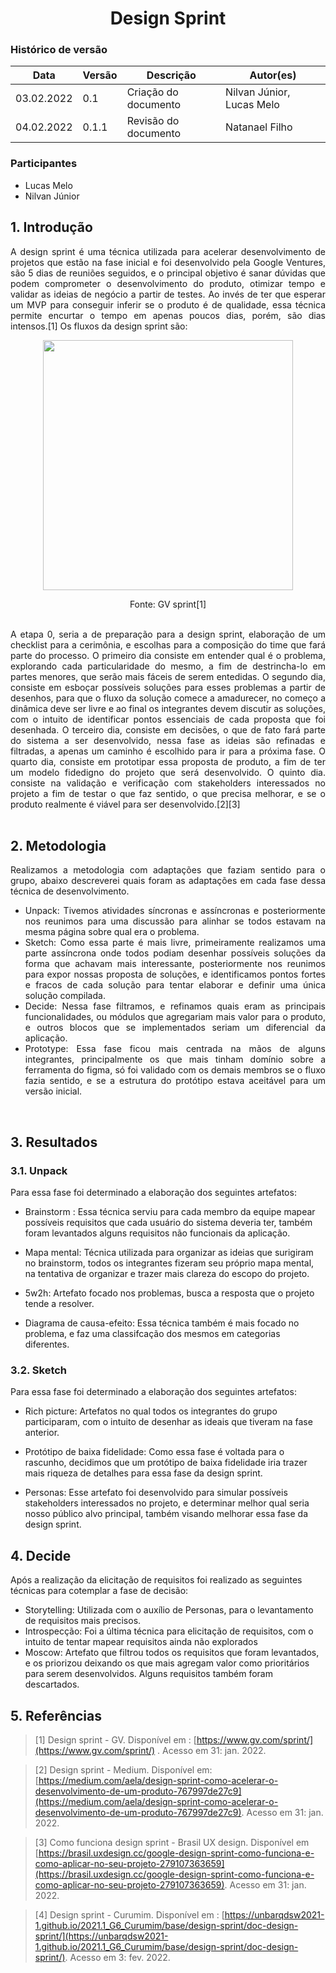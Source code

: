 # <center> Design Sprint


### Histórico de versão<br>

|Data | Versão | Descrição | Autor(es)|
| -- | -- | -- | -- |
| 03.02.2022 | 0.1 | Criação do documento | Nilvan Júnior, Lucas Melo|
| 04.02.2022 | 0.1.1 | Revisão do documento | Natanael Filho |

### Participantes

* Lucas Melo
* Nilvan Júnior


## 1. Introdução
<div align="justify"> 
  A design sprint é uma técnica utilizada para acelerar desenvolvimento de projetos que estão na fase inicial e foi desenvolvido pela Google Ventures, são 5 dias de reuniões seguidos, e o principal objetivo é sanar dúvidas que podem comprometer o desenvolvimento do produto, otimizar tempo e validar as ideias de negócio a partir de testes. Ao invés de ter que esperar um MVP para conseguir inferir se o produto é de qualidade, essa técnica permite encurtar o tempo em apenas poucos dias, porém, são dias intensos.[1]
  Os fluxos da design sprint são: 
  <p style="text-align: center"><img src="https://i.ibb.co/xGM5LjN/sprint-diagram.png" width="400px"></p><p style="text-align: center">Fonte: GV sprint[1]</p>
  <br>
  A etapa 0, seria a de preparação para a design sprint, elaboração de um checklist para a cerimônia, e escolhas para a composição do time que fará parte do processo. O primeiro dia consiste em entender qual é o problema, explorando cada particularidade do mesmo, a fim de destrincha-lo em partes menores, que serão mais fáceis de serem entedidas. O segundo dia, consiste em esboçar possíveis soluções para esses problemas a partir de desenhos, para que o fluxo da solução comece a amadurecer, no começo a dinâmica deve ser livre e ao final os integrantes devem discutir as soluções, com o intuito de identificar pontos essenciais de cada proposta que foi desenhada. O terceiro dia, consiste em decisões, o que de fato fará parte do sistema a ser desenvolvido, nessa fase as ideias são refinadas e filtradas, a apenas um caminho é escolhido para ir para a próxima fase. O quarto dia, consiste em prototipar essa proposta de produto, a fim de ter um modelo fidedigno do projeto que será desenvolvido. O quinto dia. consiste na validação e verificação com stakeholders interessados no projeto a fim de testar o que faz sentido, o que precisa melhorar, e se o produto realmente é viável para ser desenvolvido.[2][3]
</div>

<br>

## 2. Metodologia
<div align="justify"> 
  Realizamos a metodologia com adaptações que faziam sentido para o grupo, abaixo descreverei quais foram as adaptações em cada fase dessa técnica de desenvolvimento.
  <ul> 
    <li> Unpack: Tivemos atividades síncronas e assíncronas e posteriormente nos reunimos para uma discussão para alinhar se todos estavam na mesma página sobre qual era o problema.</li>
    <li> Sketch: Como essa parte é mais livre, primeiramente realizamos uma parte assíncrona onde todos podiam desenhar possíveis soluções da forma que achavam mais interessante, posteriormente nos reunimos para expor nossas proposta de soluções, e identificamos pontos fortes e fracos de cada solução para tentar elaborar e definir uma única solução compilada.</li>
    <li> Decide: Nessa fase filtramos, e refinamos quais eram as principais funcionalidades, ou módulos que agregariam mais valor para o produto, e outros blocos que se implementados seriam um diferencial da aplicação.</li>
    <li> Prototype: Essa fase ficou mais centrada na mãos de alguns integrantes, principalmente os que mais tinham domínio sobre a ferramenta do figma, só foi validado com os demais membros se o fluxo fazia sentido, e se a estrutura do protótipo estava aceitável para um versão inicial.</li>
  </ul>
</div>

<br>

## 3. Resultados


### 3.1. Unpack

  Para essa fase foi determinado a elaboração dos seguintes artefatos:

  - Brainstorm : Essa técnica serviu para cada membro da equipe mapear possíveis requisitos que cada usuário do sistema deveria ter, também foram levantados alguns requisitos não funcionais da aplicação.

  - Mapa mental: Técnica utilizada para organizar as ideias que surigiram no brainstorm, todos os integrantes fizeram seu próprio mapa mental, na tentativa de organizar e trazer mais clareza do escopo do projeto.

  - 5w2h: Artefato focado nos problemas, busca a resposta que o projeto tende a resolver.

  - Diagrama de causa-efeito: Essa técnica também é mais focado no problema, e faz uma classifcação dos mesmos em categorias diferentes.
  
### 3.2. Sketch

  Para essa fase foi determinado a elaboração dos seguintes artefatos:

  - Rich picture: Artefatos no qual todos os integrantes do grupo participaram, com o intuito de desenhar as ideais que tiveram na fase anterior.

  - Protótipo de baixa fidelidade: Como essa fase é voltada para o rascunho, decidimos que um protótipo de baixa fidelidade iria trazer mais riqueza de detalhes para essa fase da design sprint.

  - Personas: Esse artefato foi desenvolvido para simular possíveis stakeholders interessados no projeto, e determinar melhor qual seria nosso público alvo principal, também visando melhorar essa fase da design sprint.

## 4. Decide

  Após a realização da elicitação de requisitos foi realizado as seguintes técnicas para cotemplar a fase de decisão:
  
  - Storytelling: Utilizada com o auxílio de Personas, para o levantamento de requisitos mais precisos.
  - Introspecção: Foi a última técnica para elicitação de requisitos, com o intuito de tentar mapear requisitos ainda não explorados
  - Moscow: Artefato que filtrou todos os requisitos que foram levantados, e os priorizou deixando os que mais agregam valor como prioritários para serem desenvolvidos. Alguns requisitos também foram descartados.



## 5. Referências

> [1] Design sprint - GV. Disponível em : [https://www.gv.com/sprint/](https://www.gv.com/sprint/) . Acesso em 31:  jan. 2022.

> [2] Design sprint - Medium. Disponível em: [https://medium.com/aela/design-sprint-como-acelerar-o-desenvolvimento-de-um-produto-767997de27c9](https://medium.com/aela/design-sprint-como-acelerar-o-desenvolvimento-de-um-produto-767997de27c9).  Acesso em 31:  jan. 2022.

> [3] Como funciona design sprint - Brasil UX design. Disponível em [https://brasil.uxdesign.cc/google-design-sprint-como-funciona-e-como-aplicar-no-seu-projeto-279107363659](https://brasil.uxdesign.cc/google-design-sprint-como-funciona-e-como-aplicar-no-seu-projeto-279107363659).  Acesso em 31:  jan. 2022.

> [4] Design sprint - Curumim. Disponível em : [https://unbarqdsw2021-1.github.io/2021.1_G6_Curumim/base/design-sprint/doc-design-sprint/](https://unbarqdsw2021-1.github.io/2021.1_G6_Curumim/base/design-sprint/doc-design-sprint/). Acesso em 3:  fev. 2022.
